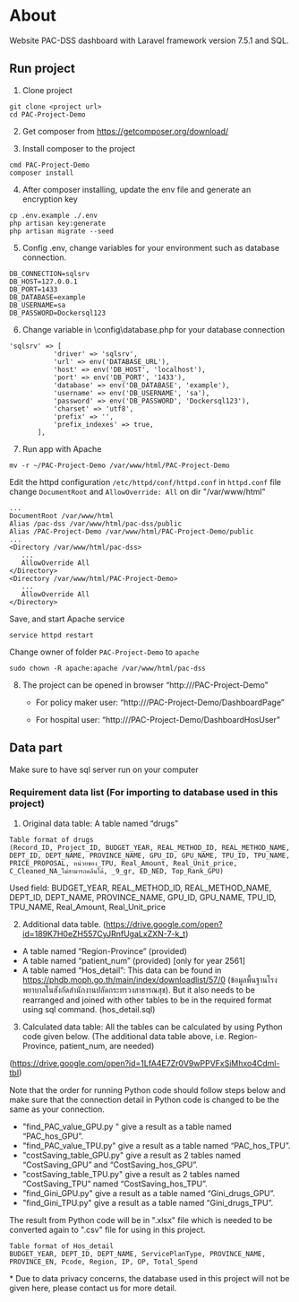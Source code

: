 # About

Website PAC-DSS dashboard with Laravel framework version 7.5.1 and SQL.

## Run project

1. Clone project

```
git clone <project url>
cd PAC-Project-Demo
```

2. Get composer from https://getcomposer.org/download/ 

3. Install composer to the project

```
cmd PAC-Project-Demo
composer install
```

4. After composer installing, update the env file and generate an encryption key

```
cp .env.example ./.env
php artisan key:generate
php artisan migrate --seed
```

5. Config .env, change variables for your environment such as database connection.

```
DB_CONNECTION=sqlsrv
DB_HOST=127.0.0.1
DB_PORT=1433
DB_DATABASE=example 
DB_USERNAME=sa
DB_PASSWORD=Dockersql123
```

6. Change variable in \config\database.php for your database connection


```
'sqlsrv' => [
           'driver' => 'sqlsrv',
           'url' => env('DATABASE_URL'),
           'host' => env('DB_HOST', 'localhost'),
           'port' => env('DB_PORT', '1433'),
           'database' => env('DB_DATABASE', 'example'),
           'username' => env('DB_USERNAME', 'sa'),
           'password' => env('DB_PASSWORD', 'Dockersql123'),
           'charset' => 'utf8',
           'prefix' => '',
           'prefix_indexes' => true,
       ],
```

7. Run app with Apache

```
mv -r ~/PAC-Project-Demo /var/www/html/PAC-Project-Demo
```
Edit the httpd configuration ```/etc/httpd/conf/httpd.conf```
in ```httpd.conf``` file change ```DocumentRoot``` and ```AllowOverride: All``` on dir "/var/www/html"

```
...
DocumentRoot /var/www/html
Alias /pac-dss /var/www/html/pac-dss/public
Alias /PAC-Project-Demo /var/www/html/PAC-Project-Demo/public
...
<Directory /var/www/html/pac-dss>
   ...
   AllowOverride All
</Directory>
<Directory /var/www/html/PAC-Project-Demo>
   ...
   AllowOverride All
</Directory>
```

Save, and start Apache service

```
service httpd restart
```
Change owner of folder ```PAC-Project-Demo``` to ```apache```

```
sudo chown -R apache:apache /var/www/html/pac-dss
```

8. The project can be opened in browser “http://<server IP>/PAC-Project-Demo”

    * For policy maker user: “http://<server IP>/PAC-Project-Demo/DashboardPage”
    
    * For hospital user: “http://<server IP>/PAC-Project-Demo/DashboardHosUser”

## Data part

Make sure to have sql server run on your computer 

### Requirement data list (For importing to database used in this project)

1. Original data table:  A table named “drugs”

```
Table format of drugs
(Record_ID, Project_ID, BUDGET_YEAR, REAL_METHOD_ID, REAL_METHOD_NAME, DEPT_ID, DEPT_NAME, PROVINCE_NAME, GPU_ID, GPU_NAME, TPU_ID, TPU_NAME, PRICE_PROPOSAL, หน่วยของ_TPU, Real_Amount, Real_Unit_price, C_Cleaned_NA_ไม่สามารถคลีนได้, _9_gr, ED_NED, Top_Rank_GPU)
```
Used field: BUDGET_YEAR, REAL_METHOD_ID, REAL_METHOD_NAME, DEPT_ID, DEPT_NAME, PROVINCE_NAME, GPU_ID, GPU_NAME, TPU_ID, TPU_NAME, Real_Amount, Real_Unit_price

2. Additional data table. (https://drive.google.com/open?id=189K7H0eZH557CyJRnfUgaLxZXN-7-k_t)

* A table named “Region-Province” (provided)
* A table named “patient_num” (provided) [only for year 2561] 
* A table named “Hos_detail”: This data can be found in https://phdb.moph.go.th/main/index/downloadlist/57/0 (ข้อมูลพื้นฐานโรงพยาบาลในสังกัดสำนักงานปลัดกระทรวงสาธารณสุข). But it also needs to be rearranged and joined with other tables to be in the required format using sql command. (hos_detail.sql)

3. Calculated data table: All the tables can be calculated by using Python code given below. (The additional data table above, i.e. Region-Province, patient_num, are needed)

 (https://drive.google.com/open?id=1LfA4E7Zr0V9wPPVFxSiMhxo4Cdml-tbI)
 
Note that the order for running Python code should follow steps below and make sure that the connection detail in Python code is changed to be the same as your connection.

* "find_PAC_value_GPU.py " give a result as a table named “PAC_hos_GPU”.
* "find_PAC_value_TPU.py" give a result as a table named “PAC_hos_TPU”.
* "costSaving_table_GPU.py" give a result as 2 tables named “CostSaving_GPU” and “CostSaving_hos_GPU”.
* "costSaving_table_TPU.py" give a result as 2 tables named “CostSaving_TPU” named “CostSaving_hos_TPU”.
* "find_Gini_GPU.py" give a result as a table named “Gini_drugs_GPU”.
* "find_Gini_TPU.py" give a result as a table named “Gini_drugs_TPU”.

The result from Python code will be in ".xlsx" file which is needed to be converted again to ".csv" file for using in this project.


```
Table format of Hos_detail
BUDGET_YEAR, DEPT_ID, DEPT_NAME, ServicePlanType, PROVINCE_NAME, PROVINCE_EN, Pcode, Region, IP, OP, Total_Spend
```
\* Due to data privacy concerns, the database used in this project will not be given here, please contact us for more detail.
